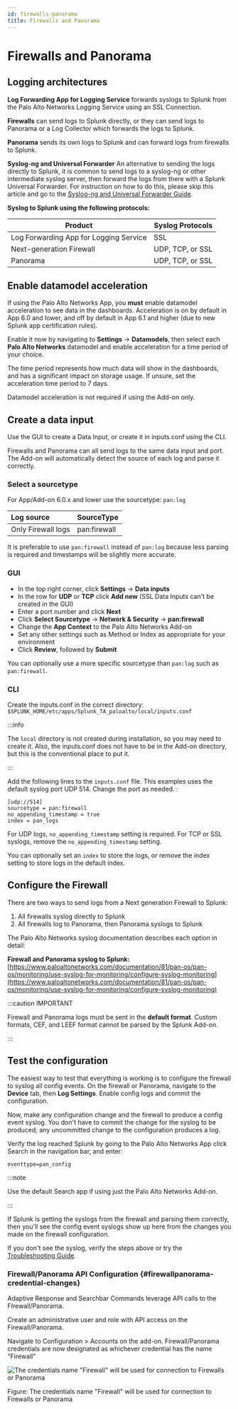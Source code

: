 ```yaml
---
id: firewalls-panorama
title: Firewalls and Panorama
---
```


# Firewalls and Panorama

## Logging architectures

**Log Forwarding App for Logging Service** forwards syslogs to Splunk from the Palo Alto Networks Logging Service using an SSL Connection.

**Firewalls** can send logs to Splunk directly, or they can send logs to Panorama or a Log Collector which forwards the logs to Splunk.

**Panorama** sends its own logs to Splunk and can forward logs from firewalls to Splunk.

**Syslog-ng and Universal Forwarder** An alternative to sending the logs directly to Splunk, it is common to send logs to a syslog-ng or other intermediate syslog server, then forward the logs from there with a Splunk Universal Forwarder. For instruction on how to do this, please skip this article and go to the [Syslog-ng and Universal Forwarder Guide](universal-forwarder.md).

**Syslog to Splunk using the following protocols:**

| Product | Syslog Protocols |
| --- | --- |
| Log Forwarding App for Logging Service | SSL |
| Next-generation Firewall | UDP, TCP, or SSL |
| Panorama | UDP, TCP, or SSL |

## Enable datamodel acceleration

If using the Palo Alto Networks App, you **must** enable datamodel acceleration to see data in the dashboards. Acceleration is on by default in App 6.0 and lower, and off by default in App 6.1 and higher (due to new Splunk app certification rules).

Enable it now by navigating to **Settings** -> **Datamodels**, then select each **Palo Alto Networks** datamodel and enable acceleration for a time period of your choice.

The time period represents how much data will show in the dashboards, and has a significant impact on storage usage. If unsure, set the acceleration time period to 7 days.

Datamodel acceleration is not required if using the Add-on only.

## Create a data input

Use the GUI to create a Data Input, or create it in inputs.conf using the CLI.

Firewalls and Panorama can all send logs to the same data input and port. The Add-on will automatically detect the source of each log and parse it correctly.

### Select a sourcetype

For App/Add-on 6.0.x and lower use the sourcetype: `pan:log`

| Log source | SourceType |
| :--- | :--- |
| Only Firewall logs | pan:firewall |

It is preferable to use `pan:firewall` instead of `pan:log` because less parsing is required and timestamps will be slightly more accurate.

### GUI

* In the top right corner, click **Settings** -&gt; **Data inputs**
* In the row for **UDP** or **TCP** click **Add new** \(SSL Data Inputs can't be created in the GUI\)
* Enter a port number and click **Next**
* Click **Select Sourcetype** -&gt; **Network & Security** -&gt; **pan:firewall** 
* Change the **App Context** to the Palo Alto Networks Add-on
* Set any other settings such as Method or Index as appropriate for your environment
* Click **Review**, followed by **Submit**

You can optionally use a more specific sourcetype than `pan:log` such as `pan:firewall`.
### CLI

Create the inputs.conf in the correct directory:  
`$SPLUNK_HOME/etc/apps/Splunk_TA_paloalto/local/inputs.conf`

:::info

The `local` directory is not created during installation, so you may need to create it. Also, the inputs.conf does not have to be in the Add-on directory, but this is the conventional place to put it.

:::

Add the following lines to the `inputs.conf` file. This examples uses the default syslog port UDP 514. Change the port as needed. :

```
[udp://514]
sourcetype = pan:firewall
no_appending_timestamp = true
index = pan_logs
```

For UDP logs, `no_appending_timestamp` setting is required. For TCP or SSL syslogs, remove the `no_appending_timestamp` setting.

You can optionally set an `index` to store the logs, or remove the index setting to store logs in the default index.

## Configure the Firewall 

There are two ways to send logs from a Next generation Firewall to Splunk:

1. All firewalls syslog directly to Splunk
2. All firewalls log to Panorama, then Panorama syslogs to Splunk

The Palo Alto Networks syslog documentation describes each option in detail:

**Firewall and Panorama syslog to Splunk:**  
[https://www.paloaltonetworks.com/documentation/81/pan-os/pan-os/monitoring/use-syslog-for-monitoring/configure-syslog-monitoring](https://www.paloaltonetworks.com/documentation/81/pan-os/pan-os/monitoring/use-syslog-for-monitoring/configure-syslog-monitoring)

:::caution IMPORTANT

Firewall and Panorama logs must be sent in the **default format**. Custom formats,
CEF, and LEEF format cannot be parsed by the Splunk Add-on.

:::

## Test the configuration

The easiest way to test that everything is working is to configure the firewall to syslog all config events. On the firewall or Panorama, navigate to the **Device** tab, then **Log Settings**. Enable config logs and commit the configuration.

Now, make any configuration change and the firewall to produce a config event syslog. You don't have to commit the change for the syslog to be produced; any uncommitted change to the configuration produces a log.

Verify the log reached Splunk by going to the Palo Alto Networks App click Search in the navigation bar, and enter:

```
eventtype=pan_config
```

:::note

Use the default Search app if using just the Palo Alto Networks Add-on.

:::

If Splunk is getting the syslogs from the firewall and parsing them correctly, then you'll see the config event syslogs show up here from the changes you made on the firewall configuration.

If you don't see the syslog, verify the steps above or try the [Troubleshooting Guide](troubleshoot.md).

### Firewall/Panorama API Configuration {#firewallpanorama-credential-changes}

Adaptive Response and Searchbar Commands leverage API calls to the FIrewall/Panorama. 

Create an administrative user and role with API access on the Firewall/Panorama.

Navigate to Configuration &gt; Accounts on the add-on. Firewall/Panorama credentials are now designated as whichever credential has the name "Firewall"

![](https://splunk.paloaltonetworks.com/assets/firewall-credentials.png "The credentials name &quot;Firewall&quot; will be used for connection to Firewalls or Panorama")

Figure: The credentials name "Firewall" will be used for connection to Firewalls or Panorama

